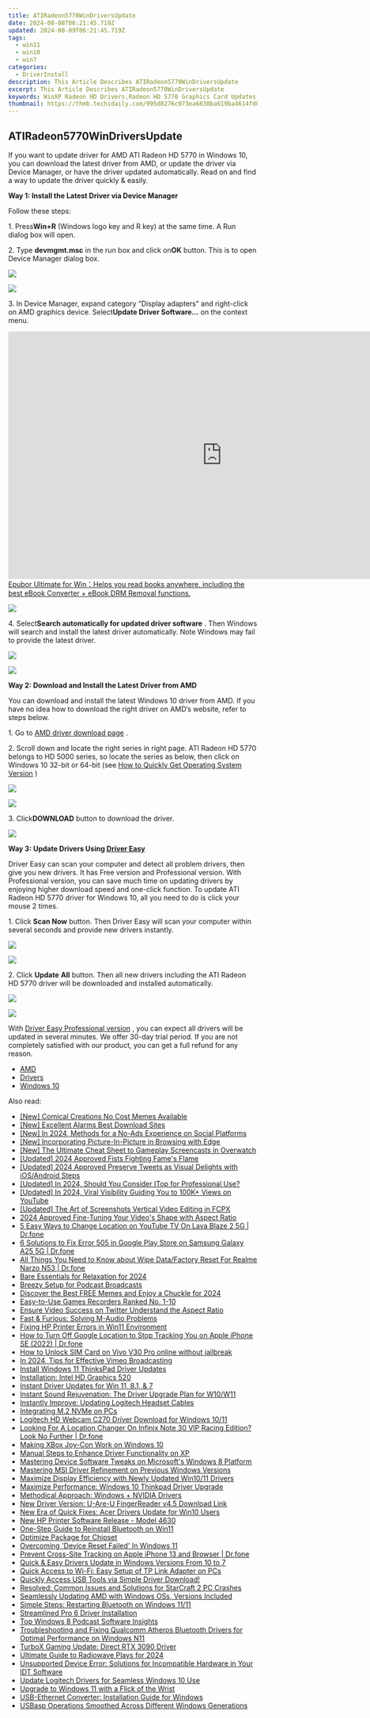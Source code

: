```yaml
---
title: ATIRadeon5770WinDriversUpdate
date: 2024-08-08T06:21:45.719Z
updated: 2024-08-09T06:21:45.719Z
tags:
  - win11
  - win10
  - win7
categories:
  - DriverInstall
description: This Article Describes ATIRadeon5770WinDriversUpdate
excerpt: This Article Describes ATIRadeon5770WinDriversUpdate
keywords: WinXP Radeon HD Drivers,Radeon HD 5770 Graphics Card Updates,Latest Windows XP Drivers for Radeon HD,Optimize AMD Radeon HD 5770 Performance in XP,Compatible WinXP Drivers for Radeon HD 5770,Download Radeon HD 5770 Drivers for Windows XP,Enhance Graphics with Updated XP Radeon HD Drivers
thumbnail: https://thmb.techidaily.com/995d8276c073ea6830ba619ba4614fd047fc0375a4d1ae8bef82547a42248f63.jpg
---
```


## ATIRadeon5770WinDriversUpdate

 If you want to update driver for AMD ATI Radeon HD 5770 in Windows 10, you can download the latest driver from AMD, or update the driver via Device Manager, or have the driver updated automatically. Read on and find a way to update the driver quickly & easily.
  
**Way 1: Install the Latest Driver via Device Manager**
  
 Follow these steps:  
  
 1\. Press**Win+R** (Windows logo key and R key) at the same time. A Run dialog box will open.  
  
 2\. Type **devmgmt.msc** in the run box and click on**OK** button. This is to open Device Manager dialog box.  
  
<!-- affiliate ads begin -->
<a href="https://store.movavi.com/affiliate.php?ACCOUNT=MOVAVI&AFFILIATE=108875&PATH=https%3A%2F%2Fwww.movavi.com%3FAFFILIATE%3D108875%26RESOURCE%3DMovavi%2BVideo%2BConverter%2BBox"><img src="https://mcusercontent.com/0885a03ded3d480dca9287f12/images/8020c1dc-518e-3bdf-6e7b-e6d1bdf1597b.jpg" border="0"></a>
<!-- affiliate ads end -->
![](https://images.drivereasy.com/wp-content/uploads/2016/12/img_5857a51448230.png)
  
 3\. In Device Manager, expand category “Display adapters” and right-click on AMD graphics device. Select**Update Driver Software…** on the context menu.  
  
<!-- affiliate ads begin -->
<a href="https://secure.2checkout.com/order/checkout.php?PRODS=4599951&QTY=1&AFFILIATE=108875&CART=1"><iframe width="864" height="500" src="https://www.youtube.com/embed/jVnfr5HudQw" title="The Latest and Easiest Solution to Remove Kindle DRM on Windows (without Degrading)" frameborder="0" allow="accelerometer; autoplay; clipboard-write; encrypted-media; gyroscope; picture-in-picture; web-share" referrerpolicy="strict-origin-when-cross-origin" allowfullscreen></iframe>
Epubor Ultimate for Win：Helps you read books anywhere, including the best eBook Converter + eBook DRM Removal functions.</a>
<!-- affiliate ads end -->
![](https://images.drivereasy.com/wp-content/uploads/2016/12/img_5857a5367b22f.jpg)
  
 4\. Select**Search automatically for updated driver software** . Then Windows will search and install the latest driver automatically. Note Windows may fail to provide the latest driver.  
  
<!-- affiliate ads begin -->
<a href="https://secure.2checkout.com/order/checkout.php?PRODS=45152835&QTY=1&AFFILIATE=108875&CART=1"><img src="https://download.terabyteunlimited.com/banners/ad_800x450_d.jpg" border="0"></a>
<!-- affiliate ads end -->
![](https://images.drivereasy.com/wp-content/uploads/2016/12/img_5857a57107fc1.jpg)
  
**Way 2: Download and Install the Latest Driver from AMD**
  
 You can download and install the latest Windows 10 driver from AMD. If you have no idea how to download the right driver on AMD’s website, refer to steps below.  
  
 1\. Go to [AMD driver download page](http://support.amd.com/en-us/download) .  
  
 2\. Scroll down and locate the right series in right page. ATI Radeon HD 5770 belongs to HD 5000 series, so locate the series as below, then click on Windows 10 32-bit or 64-bit (see [How to Quickly Get Operating System Version](https://tools.techidaily.com/drivereasy/download/) )  
  
<!-- affiliate ads begin -->
<a href="https://shop.copernic.com/order/checkout.php?PRODS=41033091&QTY=1&AFFILIATE=108875&CART=1"><img src="https://secure.2checkout.com/images/merchant/8d30aa96e72440759f74bd2306c1fa3d/Copernic-2023-Affiliate-728x90-Advanced.png" border="0"></a>
<!-- affiliate ads end -->
![](https://images.drivereasy.com/wp-content/uploads/2016/12/img_5857a73e47916.jpg)
  
 3\. Click**DOWNLOAD** button to download the driver.  
  
![](https://images.drivereasy.com/wp-content/uploads/2016/12/img_5857a866968be.jpg)
  
 **Way 3: Update Drivers Using [Driver Easy](https://tools.techidaily.com/drivereasy/download/)**

 Driver Easy can scan your computer and detect all problem drivers, then give you new drivers. It has Free version and Professional version. With Professional version, you can save much time on updating drivers by enjoying higher download speed and one-click function.  To update ATI Radeon HD 5770 driver for Windows 10, all you need to do is click your mouse 2 times.
  
1\. Click **Scan Now**  button. Then Driver Easy will scan your computer within several seconds and provide new drivers instantly.
  
<!-- affiliate ads begin -->
<a href="https://secure.2checkout.com/order/checkout.php?PRODS=3546200&QTY=1&AFFILIATE=108875&CART=1"><img src="http://www.binteko.com/sites/default/files/banner01_468x60a.gif" border="0"></a>
<!-- affiliate ads end -->
![](https://images.drivereasy.com/wp-content/uploads/2017/04/img_58fd8f490cd6c.png)
  
2\. Click **Update**  **All** button. Then all new drivers including the ATI Radeon HD 5770 driver will be downloaded and installed automatically.
  
<!-- affiliate ads begin -->
<a href="https://shop.mondly.com/affiliate.php?ACCOUNT=ATISTUDI&AFFILIATE=108875&PATH=https%3A%2F%2Fwww.mondly.com%3FAFFILIATE%3D108875%26RESOURCE%3D%2BGeneral%2B970x90%2B"><img src="https://secure.avangate.com/images/merchant/69c418c33ec2e1a4267fa9bb77fa1428/general-970x90.gif" border="0"></a>
<!-- affiliate ads end -->
![](https://images.drivereasy.com/wp-content/uploads/2017/04/img_58fd900b2662f.jpg)

 With [Driver Easy Professional version](https://tools.techidaily.com/drivereasy/download/) , you can expect all drivers will be updated in several minutes. We offer 30-day trial period. If you are not completely satisfied with our product, you can get a full refund for any reason.

* [AMD](https://tools.techidaily.com/drivereasy/download/)
* [Drivers](https://tools.techidaily.com/drivereasy/download/)
* [Windows 10](https://tools.techidaily.com/drivereasy/download/)

<ins class="adsbygoogle"
     style="display:block"
     data-ad-format="autorelaxed"
     data-ad-client="ca-pub-7571918770474297"
     data-ad-slot="1223367746"></ins>



<ins class="adsbygoogle"
     style="display:block"
     data-ad-client="ca-pub-7571918770474297"
     data-ad-slot="8358498916"
     data-ad-format="auto"
     data-full-width-responsive="true"></ins>



<span class="atpl-alsoreadstyle">Also read:</span>
<div><ul>
<li><a href="https://extra-tips.techidaily.com/new-comical-creations-no-cost-memes-available/"><u>[New] Comical Creations  No Cost Memes Available</u></a></li>
<li><a href="https://vp-tips.techidaily.com/new-excellent-alarms-best-download-sites/"><u>[New] Excellent Alarms  Best Download Sites</u></a></li>
<li><a href="https://facebook-clips.techidaily.com/new-in-2024-methods-for-a-no-ads-experience-on-social-platforms/"><u>[New] In 2024, Methods for a No-Ads Experience on Social Platforms</u></a></li>
<li><a href="https://some-techniques.techidaily.com/new-incorporating-picture-in-picture-in-browsing-with-edge/"><u>[New] Incorporating Picture-In-Picture in Browsing with Edge</u></a></li>
<li><a href="https://screen-sharing-recording.techidaily.com/new-the-ultimate-cheat-sheet-to-gameplay-screencasts-in-overwatch/"><u>[New] The Ultimate Cheat Sheet to Gameplay Screencasts in Overwatch</u></a></li>
<li><a href="https://fox-helps.techidaily.com/updated-2024-approved-fists-fighting-fames-flame/"><u>[Updated] 2024 Approved  Fists Fighting Fame's Flame</u></a></li>
<li><a href="https://twitter-clips.techidaily.com/updated-2024-approved-preserve-tweets-as-visual-delights-with-iosandroid-steps/"><u>[Updated] 2024 Approved  Preserve Tweets as Visual Delights with iOS/Android Steps</u></a></li>
<li><a href="https://screen-video-capture.techidaily.com/updated-in-2024-should-you-consider-itop-for-professional-use/"><u>[Updated] In 2024, Should You Consider ITop for Professional Use?</u></a></li>
<li><a href="https://fox-hovers.techidaily.com/updated-in-2024-viral-visibility-guiding-you-to-100kplus-views-on-youtube/"><u>[Updated] In 2024, Viral Visibility  Guiding You to 100K+ Views on YouTube</u></a></li>
<li><a href="https://instagram-video-recordings.techidaily.com/updated-the-art-of-screenshots-vertical-video-editing-in-fcpx/"><u>[Updated] The Art of Screenshots  Vertical Video Editing in FCPX</u></a></li>
<li><a href="https://some-techniques.techidaily.com/2024-approved-fine-tuning-your-videos-shape-with-aspect-ratio/"><u>2024 Approved  Fine-Tuning Your Video's Shape with Aspect Ratio</u></a></li>
<li><a href="https://location-fake.techidaily.com/5-easy-ways-to-change-location-on-youtube-tv-on-lava-blaze-2-5g-drfone-by-drfone-virtual-android/"><u>5 Easy Ways to Change Location on YouTube TV On Lava Blaze 2 5G | Dr.fone</u></a></li>
<li><a href="https://howto.techidaily.com/6-solutions-to-fix-error-505-in-google-play-store-on-samsung-galaxy-a25-5g-drfone-by-drfone-fix-android-problems-fix-android-problems/"><u>6 Solutions to Fix Error 505 in Google Play Store on Samsung Galaxy A25 5G | Dr.fone</u></a></li>
<li><a href="https://techidaily.com/all-things-you-need-to-know-about-wipe-datafactory-reset-for-realme-narzo-n53-drfone-by-drfone-reset-android-reset-android/"><u>All Things You Need to Know about Wipe Data/Factory Reset For Realme Narzo N53 | Dr.fone</u></a></li>
<li><a href="https://extra-hints.techidaily.com/bare-essentials-for-relaxation-for-2024/"><u>Bare Essentials for Relaxation for 2024</u></a></li>
<li><a href="https://extra-lessons.techidaily.com/breezy-setup-for-podcast-broadcasts/"><u>Breezy Setup for Podcast Broadcasts</u></a></li>
<li><a href="https://article-helps.techidaily.com/discover-the-best-free-memes-and-enjoy-a-chuckle-for-2024/"><u>Discover the Best FREE Memes and Enjoy a Chuckle for 2024</u></a></li>
<li><a href="https://visual-screen-recording.techidaily.com/easy-to-use-games-recorders-ranked-no-1-10/"><u>Easy-to-Use Games Recorders Ranked No. 1-10</u></a></li>
<li><a href="https://twitter-clips.techidaily.com/ensure-video-success-on-twitter-understand-the-aspect-ratio/"><u>Ensure Video Success on Twitter  Understand the Aspect Ratio</u></a></li>
<li><a href="https://driver-install.techidaily.com/fast-and-furious-solving-m-audio-problems/"><u>Fast & Furious: Solving M-Audio Problems</u></a></li>
<li><a href="https://driver-install.techidaily.com/fixing-hp-printer-errors-in-win11-environment/"><u>Fixing HP Printer Errors in Win11 Environment</u></a></li>
<li><a href="https://ios-location-track.techidaily.com/how-to-turn-off-google-location-to-stop-tracking-you-on-apple-iphone-se-2022-drfone-by-drfone-virtual-ios/"><u>How to Turn Off Google Location to Stop Tracking You on Apple iPhone SE (2022) | Dr.fone</u></a></li>
<li><a href="https://sim-unlock.techidaily.com/how-to-unlock-sim-card-on-vivo-v30-pro-online-without-jailbreak-by-drfone-android/"><u>How to Unlock SIM Card on Vivo V30 Pro online without jailbreak</u></a></li>
<li><a href="https://vimeo-videos.techidaily.com/in-2024-tips-for-effective-vimeo-broadcasting/"><u>In 2024, Tips for Effective Vimeo Broadcasting</u></a></li>
<li><a href="https://driver-install.techidaily.com/install-windows-11-thinkspad-driver-updates/"><u>Install Windows 11 ThinksPad Driver Updates</u></a></li>
<li><a href="https://driver-install.techidaily.com/installation-intel-hd-graphics-520/"><u>Installation: Intel HD Graphics 520</u></a></li>
<li><a href="https://driver-install.techidaily.com/instant-driver-updates-for-win-11-81-and-7/"><u>Instant Driver Updates for Win 11, 8.1, & 7</u></a></li>
<li><a href="https://driver-install.techidaily.com/instant-sound-rejuvenation-the-driver-upgrade-plan-for-w10w11/"><u>Instant Sound Rejuvenation: The Driver Upgrade Plan for W10/W11</u></a></li>
<li><a href="https://driver-install.techidaily.com/instantly-improve-updating-logitech-headset-cables/"><u>Instantly Improve: Updating Logitech Headset Cables</u></a></li>
<li><a href="https://driver-install.techidaily.com/integrating-m2-nvme-on-pcs/"><u>Integrating M.2 NVMe on PCs</u></a></li>
<li><a href="https://driver-install.techidaily.com/logitech-hd-webcam-c270-driver-download-for-windows-1011/"><u>Logitech HD Webcam C270 Driver Download for Windows 10/11</u></a></li>
<li><a href="https://fake-location.techidaily.com/looking-for-a-location-changer-on-infinix-note-30-vip-racing-edition-look-no-further-drfone-by-drfone-virtual-android/"><u>Looking For A Location Changer On Infinix Note 30 VIP Racing Edition? Look No Further | Dr.fone</u></a></li>
<li><a href="https://driver-install.techidaily.com/making-xbox-joy-con-work-on-windows-10/"><u>Making XBox Joy-Con Work on Windows 10</u></a></li>
<li><a href="https://driver-install.techidaily.com/manual-steps-to-enhance-driver-functionality-on-xp/"><u>Manual Steps to Enhance Driver Functionality on XP</u></a></li>
<li><a href="https://driver-install.techidaily.com/mastering-device-software-tweaks-on-microsofts-windows-8-platform/"><u>Mastering Device Software Tweaks on Microsoft's Windows 8 Platform</u></a></li>
<li><a href="https://driver-install.techidaily.com/mastering-msi-driver-refinement-on-previous-windows-versions/"><u>Mastering MSI Driver Refinement on Previous Windows Versions</u></a></li>
<li><a href="https://driver-install.techidaily.com/maximize-display-efficiency-with-newly-updated-win1011-drivers/"><u>Maximize Display Efficiency with Newly Updated Win10/11 Drivers</u></a></li>
<li><a href="https://driver-install.techidaily.com/maximize-performance-windows-10-thinkpad-driver-upgrade/"><u>Maximize Performance: Windows 10 Thinkpad Driver Upgrade</u></a></li>
<li><a href="https://driver-install.techidaily.com/methodical-approach-windows-plus-nvidia-drivers/"><u>Methodical Approach: Windows + NVIDIA Drivers</u></a></li>
<li><a href="https://driver-install.techidaily.com/new-driver-version-u-are-u-fingerreader-v45-download-link/"><u>New Driver Version: U-Are-U FingerReader v4.5 Download Link</u></a></li>
<li><a href="https://driver-install.techidaily.com/new-era-of-quick-fixes-acer-drivers-update-for-win10-users/"><u>New Era of Quick Fixes: Acer Drivers Update for Win10 Users</u></a></li>
<li><a href="https://driver-install.techidaily.com/new-hp-printer-software-release-model-4630/"><u>New HP Printer Software Release - Model 4630</u></a></li>
<li><a href="https://driver-install.techidaily.com/one-step-guide-to-reinstall-bluetooth-on-win11/"><u>One-Step Guide to Reinstall Bluetooth on Win11</u></a></li>
<li><a href="https://driver-install.techidaily.com/optimize-package-for-chipset/"><u>Optimize Package for Chipset</u></a></li>
<li><a href="https://win11-tips.techidaily.com/overcoming-device-reset-failed-in-windows-11/"><u>Overcoming 'Device Reset Failed' In Windows 11</u></a></li>
<li><a href="https://fake-location.techidaily.com/prevent-cross-site-tracking-on-apple-iphone-13-and-browser-drfone-by-drfone-virtual-ios/"><u>Prevent Cross-Site Tracking on Apple iPhone 13 and Browser | Dr.fone</u></a></li>
<li><a href="https://driver-install.techidaily.com/quick-and-easy-drivers-update-in-windows-versions-from-10-to-7/"><u>Quick & Easy Drivers Update in Windows Versions From 10 to 7</u></a></li>
<li><a href="https://driver-install.techidaily.com/quick-access-to-wi-fi-easy-setup-of-tp-link-adapter-on-pcs/"><u>Quick Access to Wi-Fi: Easy Setup of TP Link Adapter on PCs</u></a></li>
<li><a href="https://driver-install.techidaily.com/quickly-access-usb-tools-via-simple-driver-download/"><u>Quickly Access USB Tools via Simple Driver Download!</u></a></li>
<li><a href="https://program-issues.techidaily.com/resolved-common-issues-and-solutions-for-starcraft-2-pc-crashes/"><u>Resolved: Common Issues and Solutions for StarCraft 2 PC Crashes</u></a></li>
<li><a href="https://driver-install.techidaily.com/seamlessly-updating-amd-with-windows-oss-versions-included/"><u>Seamlessly Updating AMD with Windows OSs, Versions Included</u></a></li>
<li><a href="https://driver-install.techidaily.com/simple-steps-restarting-bluetooth-on-windows-1111/"><u>Simple Steps: Restarting Bluetooth on Windows 11/11</u></a></li>
<li><a href="https://driver-install.techidaily.com/streamlined-pro-6-driver-installation/"><u>Streamlined Pro 6 Driver Installation</u></a></li>
<li><a href="https://extra-resources.techidaily.com/top-windows-8-podcast-software-insights/"><u>Top Windows 8 Podcast Software Insights</u></a></li>
<li><a href="https://driver-error.techidaily.com/troubleshooting-and-fixing-qualcomm-atheros-bluetooth-drivers-for-optimal-performance-on-windows-n11/"><u>Troubleshooting and Fixing Qualcomm Atheros Bluetooth Drivers for Optimal Performance on Windows N11</u></a></li>
<li><a href="https://driver-install.techidaily.com/turbox-gaming-update-direct-rtx-3090-driver/"><u>TurboX Gaming Update: Direct RTX 3090 Driver</u></a></li>
<li><a href="https://some-approaches.techidaily.com/ultimate-guide-to-radiowave-plays-for-2024/"><u>Ultimate Guide to Radiowave Plays for 2024</u></a></li>
<li><a href="https://driver-error.techidaily.com/unsupported-device-error-solutions-for-incompatible-hardware-in-your-idt-software/"><u>Unsupported Device Error: Solutions for Incompatible Hardware in Your IDT Software</u></a></li>
<li><a href="https://driver-install.techidaily.com/update-logitech-drivers-for-seamless-windows-10-use/"><u>Update Logitech Drivers for Seamless Windows 10 Use</u></a></li>
<li><a href="https://driver-install.techidaily.com/upgrade-to-windows-11-with-a-flick-of-the-wrist/"><u>Upgrade to Windows 11 with a Flick of the Wrist</u></a></li>
<li><a href="https://driver-install.techidaily.com/usb-ethernet-converter-installation-guide-for-windows/"><u>USB-Ethernet Converter: Installation Guide for Windows</u></a></li>
<li><a href="https://driver-install.techidaily.com/usbasp-operations-smoothed-across-different-windows-generations/"><u>USBasp Operations Smoothed Across Different Windows Generations</u></a></li>
</ul></div>

